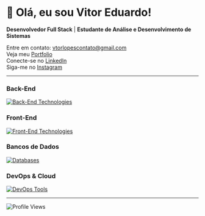 # 👋 Olá, eu sou Vitor Eduardo!

**Desenvolvedor Full Stack** | **Estudante de Análise e Desenvolvimento de Sistemas** 

 Entre em contato: [vtorlopescontato@gmail.com](mailto:vtorlopescontato@gmail.com)  
Veja meu [Portfolio](https://portifolio-beige-six-90.vercel.app/) <br>
Conecte-se no [LinkedIn](https://www.linkedin.com/in/vitor-eduardo-lopes-francisco-1523ab28b/)  
 Siga-me no [Instagram](https://www.instagram.com/vtormacs)

---

###  Back-End
<p>
  <a href="https://skillicons.dev">
    <img src="https://skillicons.dev/icons?i=java,spring" alt="Back-End Technologies" />
  </a>
</p>

###  Front-End
<p>
  <a href="https://skillicons.dev">
    <img src="https://skillicons.dev/icons?i=js,ts,html,css,scss,angular,bootstrap" alt="Front-End Technologies" />
  </a>
</p>

###  Bancos de Dados
<p>
  <a href="https://skillicons.dev">
    <img src="https://skillicons.dev/icons?i=mysql,postgres,sqlite" alt="Databases" />
  </a>
</p>

###  DevOps & Cloud
<p>
  <a href="https://skillicons.dev">
    <img src="https://skillicons.dev/icons?i=docker,aws,gcp,heroku,git,postman,maven" alt="DevOps Tools" />
  </a>
</p>

---

![Profile Views](https://komarev.com/ghpvc/?username=Vtormacs&color=blue&style=flat-square&label=PROFILE+VIEWS)
